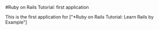 #Ruby on Rails Tutorial: first application

This is the first application for ["*Ruby on Rails Tutorial: Learn Rails by Example"]

